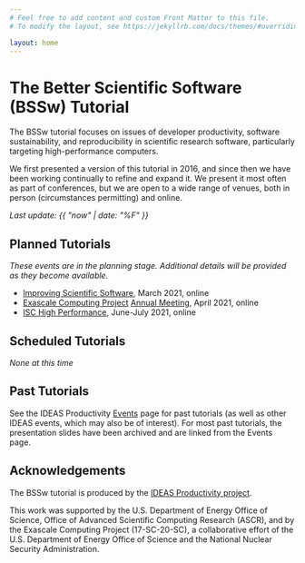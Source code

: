 ```yaml
---
# Feel free to add content and custom Front Matter to this file.
# To modify the layout, see https://jekyllrb.com/docs/themes/#overriding-theme-defaults

layout: home
---
```

# The Better Scientific Software (BSSw) Tutorial

The BSSw tutorial focuses on issues of developer productivity, software sustainability, and reproducibility in scientific research software, particularly targeting high-performance computers.

We first presented a version of this tutorial in 2016, and since then we have been working continually to refine and expand it.  We present it most often as part of conferences, but we are open to a wide range of venues, both in person (circumstances permitting) and online.

*Last update: {{ "now" | date: "%F" }}*

## Planned Tutorials

*These events are in the planning stage. Additional details will be provided as they become available.*

* [Improving Scientific Software](https://sea.ucar.edu/conference/2021), March 2021, online
* [Exascale Computing Project](https://www.exascaleproject.org/) [Annual Meeting](https://ecpannualmeeting.com/), April 2021, online
* [ISC High Performance](https://www.isc-hpc.com/), June-July 2021, online

## Scheduled Tutorials

*None at this time*

## Past Tutorials

See the IDEAS Productivity [Events](https://ideas-productivity.org/events/) page for past tutorials (as well as other IDEAS events, which may also be of interest).  For most past tutorials, the presentation slides have been archived and are linked from the Events page.

## Acknowledgements

The BSSw tutorial is produced by the [IDEAS Productivity project](https://ideas-productivity.org).

This work was supported by the U.S. Department of Energy Office of Science, Office of Advanced Scientific Computing Research (ASCR), and by the Exascale Computing Project (17-SC-20-SC), a collaborative effort of the U.S. Department of Energy Office of Science and the National Nuclear Security Administration.